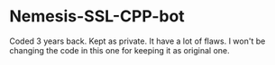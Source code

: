 # Nemesis-SSL-CPP-bot
Coded 3 years back. Kept as private. It have a lot of flaws. I won't be changing the code in this one for keeping it as original one.

